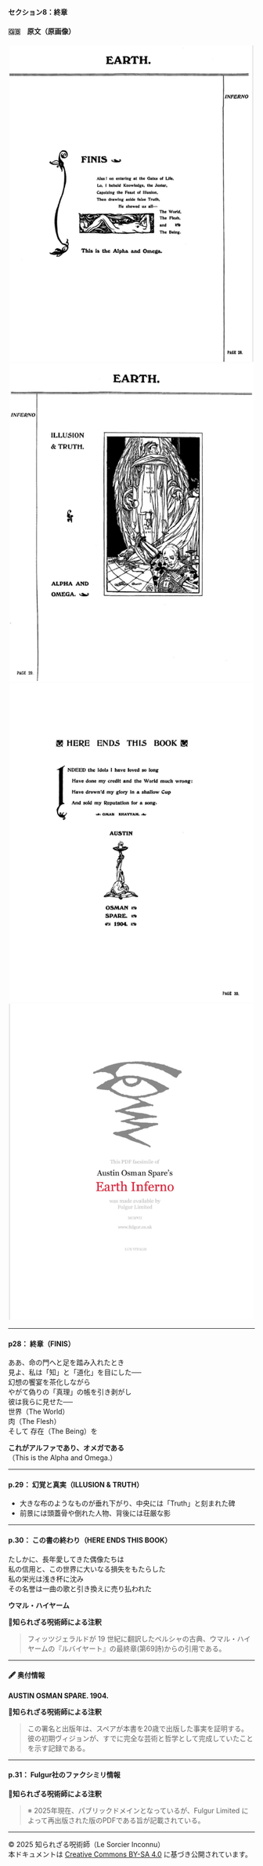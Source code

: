 #### セクション8：終章

#### 🇬🇧　原文（原画像）

<div align="center">
 <img src="if28.png" width="500"><br>
 <img src="if29.png" width="500"><br>
 <img src="if30.png" width="500"><br>
 <img src="if31.png" width="500"><br>
</div>

---

#### p28： 終章（FINIS）

ああ、命の門へと足を踏み入れたとき  
見よ、私は「知」と「道化」を目にした──  
幻想の饗宴を茶化しながら  
やがて偽りの「真理」の帳を引き剥がし  
彼は我らに見せた──  
世界（The World）  
肉（The Flesh）  
そして 存在（The Being）を  

**これがアルファであり、オメガである**  
（This is the Alpha and Omega.）

---

#### p.29： 幻覚と真実（ILLUSION & TRUTH）

- 大きな布のようなものが垂れ下がり、中央には「Truth」と刻まれた碑  
- 前景には頭蓋骨や倒れた人物、背後には荘厳な影

---

#### p.30： この書の終わり（HERE ENDS THIS BOOK）

たしかに、長年愛してきた偶像たちは  
私の信用と、この世界に大いなる損失をもたらした  
私の栄光は浅き杯に沈み  
その名誉は一曲の歌と引き換えに売り払われた

**ウマル・ハイヤーム**

**🐌知られざる呪術師による注釈**
> フィッツジェラルドが 19 世紀に翻訳したペルシャの古典、ウマル・ハイヤームの『ルバイヤート』の最終章(第69詩)からの引用である。

---

#### 🖋️ 奥付情報

**AUSTIN OSMAN SPARE. 1904.**

**🐌知られざる呪術師による注釈**
>この署名と出版年は、スペアが本書を20歳で出版した事実を証明する。彼の初期ヴィジョンが、すでに完全な芸術と哲学として完成していたことを示す記録である。

---

#### p.31： Fulgur社のファクシミリ情報

**🐌知られざる呪術師による注釈**
>※ 2025年現在、パブリックドメインとなっているが、Fulgur Limited によって再出版された版のPDFである旨が記載されている。

---

© 2025 知られざる呪術師（Le Sorcier Inconnu）  
本ドキュメントは [Creative Commons BY-SA 4.0](https://creativecommons.org/licenses/by-sa/4.0/deed.ja) に基づき公開されています。
